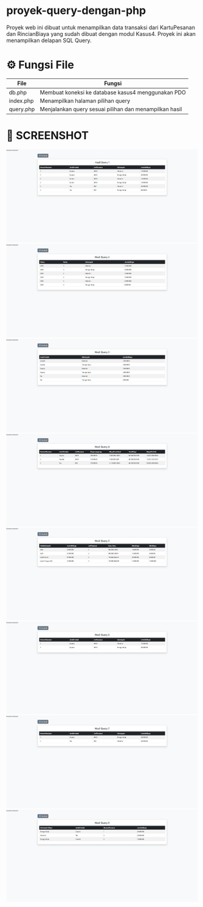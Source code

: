 # proyek-query-dengan-php
Proyek web ini dibuat untuk menampilkan data transaksi dari KartuPesanan dan RincianBiaya yang sudah dibuat dengan modul Kasus4.
Proyek ini akan menampilkan delapan SQL Query.

# ⚙️ Fungsi File
| File  | Fungsi |
| ------------- | ------------- |
| db.php | Membuat koneksi ke database kasus4 menggunakan PDO  |
| index.php | Menampilkan halaman pilihan query  |
| query.php | Menjalankan query sesuai pilihan dan menampilkan hasil |

# 📸 SCREENSHOT

![image alt](https://github.com/AdeeM03/proyek-query-dengan-php/blob/f7c6d992693b05a42ff4a8841573ab6856bd7326/Image/IMG2.png)
![image alt](https://github.com/AdeeM03/proyek-query-dengan-php/blob/f7c6d992693b05a42ff4a8841573ab6856bd7326/Image/IMG3.png)
![image alt](https://github.com/AdeeM03/proyek-query-dengan-php/blob/f7c6d992693b05a42ff4a8841573ab6856bd7326/Image/IMG4.png)
![image alt](https://github.com/AdeeM03/proyek-query-dengan-php/blob/f7c6d992693b05a42ff4a8841573ab6856bd7326/Image/IMG5.png)
![image alt](https://github.com/AdeeM03/proyek-query-dengan-php/blob/f7c6d992693b05a42ff4a8841573ab6856bd7326/Image/IMG6.png)
![image alt](https://github.com/AdeeM03/proyek-query-dengan-php/blob/f7c6d992693b05a42ff4a8841573ab6856bd7326/Image/IMG7.png)
![image alt](https://github.com/AdeeM03/proyek-query-dengan-php/blob/f7c6d992693b05a42ff4a8841573ab6856bd7326/Image/IMG8.png)
![image alt](https://github.com/AdeeM03/proyek-query-dengan-php/blob/f7c6d992693b05a42ff4a8841573ab6856bd7326/Image/IMG9.png)
